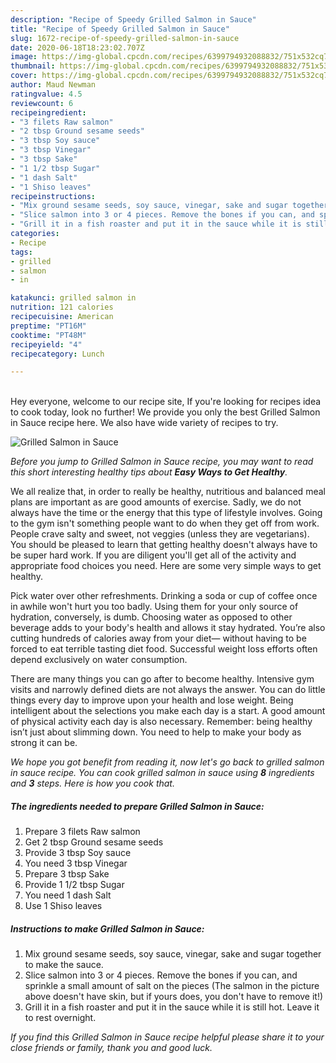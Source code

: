 ```yaml
---
description: "Recipe of Speedy Grilled Salmon in Sauce"
title: "Recipe of Speedy Grilled Salmon in Sauce"
slug: 1672-recipe-of-speedy-grilled-salmon-in-sauce
date: 2020-06-18T18:23:02.707Z
image: https://img-global.cpcdn.com/recipes/6399794932088832/751x532cq70/grilled-salmon-in-sauce-recipe-main-photo.jpg
thumbnail: https://img-global.cpcdn.com/recipes/6399794932088832/751x532cq70/grilled-salmon-in-sauce-recipe-main-photo.jpg
cover: https://img-global.cpcdn.com/recipes/6399794932088832/751x532cq70/grilled-salmon-in-sauce-recipe-main-photo.jpg
author: Maud Newman
ratingvalue: 4.5
reviewcount: 6
recipeingredient:
- "3 filets Raw salmon"
- "2 tbsp Ground sesame seeds"
- "3 tbsp Soy sauce"
- "3 tbsp Vinegar"
- "3 tbsp Sake"
- "1 1/2 tbsp Sugar"
- "1 dash Salt"
- "1 Shiso leaves"
recipeinstructions:
- "Mix ground sesame seeds, soy sauce, vinegar, sake and sugar together to make the sauce."
- "Slice salmon into 3 or 4 pieces. Remove the bones if you can, and sprinkle a small amount of salt on the pieces (The salmon in the picture above doesn&#39;t have skin, but if yours does, you don&#39;t have to remove it!)"
- "Grill it in a fish roaster and put it in the sauce while it is still hot. Leave it to rest overnight."
categories:
- Recipe
tags:
- grilled
- salmon
- in

katakunci: grilled salmon in 
nutrition: 121 calories
recipecuisine: American
preptime: "PT16M"
cooktime: "PT48M"
recipeyield: "4"
recipecategory: Lunch

---
```

<br>
Hey everyone, welcome to our recipe site, If you're looking for recipes idea to cook today, look no further! We provide you only the best Grilled Salmon in Sauce recipe here. We also have wide variety of recipes to try.
<br>


![Grilled Salmon in Sauce](https://img-global.cpcdn.com/recipes/6399794932088832/751x532cq70/grilled-salmon-in-sauce-recipe-main-photo.jpg)

<i>Before you jump to Grilled Salmon in Sauce recipe, you may want to read this short interesting healthy tips about <strong>Easy Ways to Get Healthy</strong>.</i>

We all realize that, in order to really be healthy, nutritious and balanced meal plans are important as are good amounts of exercise. Sadly, we do not always have the time or the energy that this type of lifestyle involves. Going to the gym isn't something people want to do when they get off from work. People crave salty and sweet, not veggies (unless they are vegetarians). You should be pleased to learn that getting healthy doesn't always have to be super hard work. If you are diligent you'll get all of the activity and appropriate food choices you need. Here are some very simple ways to get healthy.

Pick water over other refreshments. Drinking a soda or cup of coffee once in awhile won't hurt you too badly. Using them for your only source of hydration, conversely, is dumb. Choosing water as opposed to other beverage adds to your body's health and allows it stay hydrated. You’re also cutting hundreds of calories away from your diet— without having to be forced to eat terrible tasting diet food. Successful weight loss efforts often depend exclusively on water consumption.

There are many things you can go after to become healthy. Intensive gym visits and narrowly defined diets are not always the answer. You can do little things every day to improve upon your health and lose weight. Being intelligent about the selections you make each day is a start. A good amount of physical activity each day is also necessary. Remember: being healthy isn’t just about slimming down. You need to help to make your body as strong it can be. 


<i>We hope you got benefit from reading it, now let's go back to grilled salmon in sauce recipe. You can cook grilled salmon in sauce using <strong>8</strong> ingredients and <strong>3</strong> steps. Here is how you cook that.
</i>

##### The ingredients needed to prepare Grilled Salmon in Sauce:

1. Prepare 3 filets Raw salmon
1. Get 2 tbsp Ground sesame seeds
1. Provide 3 tbsp Soy sauce
1. You need 3 tbsp Vinegar
1. Prepare 3 tbsp Sake
1. Provide 1 1/2 tbsp Sugar
1. You need 1 dash Salt
1. Use 1 Shiso leaves


##### Instructions to make Grilled Salmon in Sauce:

1. Mix ground sesame seeds, soy sauce, vinegar, sake and sugar together to make the sauce.
1. Slice salmon into 3 or 4 pieces. Remove the bones if you can, and sprinkle a small amount of salt on the pieces (The salmon in the picture above doesn&#39;t have skin, but if yours does, you don&#39;t have to remove it!)
1. Grill it in a fish roaster and put it in the sauce while it is still hot. Leave it to rest overnight.


<i>If you find this Grilled Salmon in Sauce recipe helpful please share it to your close friends or family, thank you and good luck.</i>
